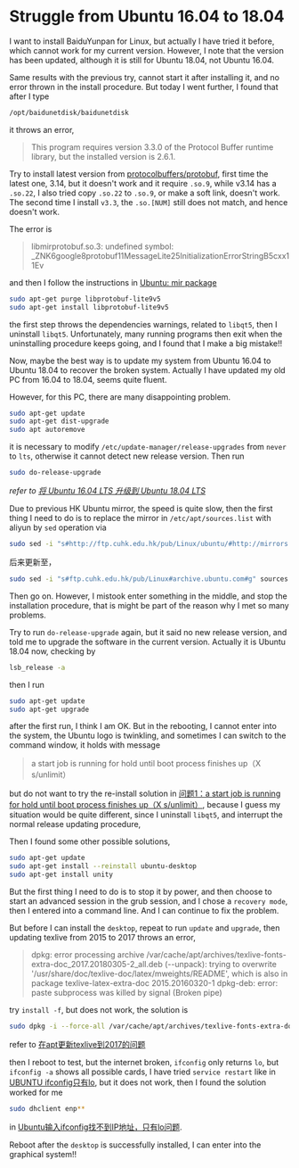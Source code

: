 # Struggle from Ubuntu 16.04 to 18.04

I want to install BaiduYunpan for Linux, but actually I have tried it before, which cannot work for my current version. However, I note that the version has been updated, although it is still for Ubuntu 18.04, not Ubuntu 16.04. 

Same results with the previous try, cannot start it after installing it, and no error thrown in the install procedure. But today I went further, I found that after I type

```bash
/opt/baidunetdisk/baidunetdisk 
```

it throws an error,

> This program requires version 3.3.0 of the Protocol Buffer runtime library, but the installed version is 2.6.1.

Try to install latest version from [protocolbuffers/protobuf](https://github.com/protocolbuffers/protobuf), first time the latest one, 3.14, but it doesn't work and it require `.so.9`, while v3.14 has a `.so.22`, I also tried copy `.so.22` to `.so.9`, or make a soft link, doesn't work. The second time I install `v3.3`, the `.so.[NUM]` still does not match, and hence doesn't work.

The error is 

> libmirprotobuf.so.3: undefined symbol: _ZNK6google8protobuf11MessageLite25InitializationErrorStringB5cxx11Ev

and then I follow the instructions in [Ubuntu: mir package](https://bugs.launchpad.net/ubuntu/+source/mir/+bug/1527137)

```bash
sudo apt-get purge libprotobuf-lite9v5
sudo apt-get install libprotobuf-lite9v5
```

the first step throws the dependencies warnings, related to `libqt5`, then I uninstall `libqt5`. Unfortunately, many running programs then exit when the uninstalling procedure keeps going, and I found that I make a big mistake!!

Now, maybe the best way is to update my system from Ubuntu 16.04 to Ubuntu 18.04 to recover the broken system. Actually I have updated my old PC from 16.04 to 18.04, seems quite fluent.

However, for this PC, there are many disappointing problem.

```bash
sudo apt-get update
sudo apt-get dist-upgrade
sudo apt autoremove
```

it is necessary to modify `/etc/update-manager/release-upgrades` from `never` to `lts`, otherwise it cannot detect new release version. Then run

```bash
sudo do-release-upgrade
```

_refer to [将 Ubuntu 16.04 LTS 升级到 Ubuntu 18.04 LTS](https://jingyan.baidu.com/article/2f9b480de8b64941cb6cc2a1.html)_

Due to previous HK Ubuntu mirror, the speed is quite slow, then the first thing I need to do is to replace the mirror in `/etc/apt/sources.list` with aliyun by `sed` operation via

```bash
sudo sed -i "s#http://ftp.cuhk.edu.hk/pub/Linux/ubuntu/#http://mirrors.aliyun.com/ubuntu/#" sources.list
```

后来更新至，

```bash
sudo sed -i "s#ftp.cuhk.edu.hk/pub/Linux#archive.ubuntu.com#g" sources.list
```

Then go on. However, I mistook enter something in the middle, and stop the installation procedure, that is might be part of the reason why I met so many problems.

Try to run `do-release-upgrade` again, but it said no new release version, and told me to upgrade the software in the current version. Actually it is Ubuntu 18.04 now, checking by

```bash
lsb_release -a
```

then I run 

```bash
sudo apt-get update
sudo apt-get upgrade
```

after the first run, I think I am OK. But in the rebooting, I cannot enter into the system, the Ubuntu logo is twinkling, and sometimes I can switch to the command window, it holds with message

> a start job is running for hold until boot process finishes up（X s/unlimit）

but do not want to try the re-install solution in [问题1：a start job is running for hold until boot process finishes up（X s/unlimit）](https://blog.csdn.net/Natsume_Z_Kenshin/article/details/81283828), because I guess my situation would be quite different, since I uninstall `libqt5`, and interrupt the normal release updating procedure, 

Then I found some other possible solutions,

```bash
sudo apt-get update
sudo apt-get install --reinstall ubuntu-desktop
sudo apt-get install unity
```

But the first thing I need to do is to stop it by power, and then choose to start an advanced session in the grub session, and I chose a `recovery mode`, then I entered into a command line. And I can continue to fix the problem.

But before I can install the `desktop`, repeat to run `update` and `upgrade`, then updating texlive from 2015 to 2017 throws an error,

> dpkg: error processing archive /var/cache/apt/archives/texlive-fonts-extra-doc_2017.20180305-2_all.deb (--unpack):
> trying to overwrite '/usr/share/doc/texlive-doc/latex/mweights/README', which is also in package texlive-latex-extra-doc 2015.20160320-1
> dpkg-deb: error: paste subprocess was killed by signal (Broken pipe)

try `install -f`, but does not work, the solution is

```bash
sudo dpkg -i --force-all /var/cache/apt/archives/texlive-fonts-extra-doc_2017.20180305-2_all.deb
```

refer to [在apt更新texlive到2017的问题](https://debug.fanzheng.org/post/problem-when-update-texlive.html)

then I reboot to test, but the internet broken, `ifconfig` only returns `lo`, but `ifconfig -a` shows all possible cards, I have tried `service restart` like in [UBUNTU ifconfig只有lo](https://blog.csdn.net/zhukangle/article/details/75370538), but it does not work, then I found the solution worked for me

```bash
sudo dhclient enp**
```

in [Ubuntu输入ifconfig找不到IP地址，只有lo问题](https://blog.csdn.net/weixin_42116341/article/details/81410805).

Reboot after the `desktop` is successfully installed, I can enter into the graphical system!!


